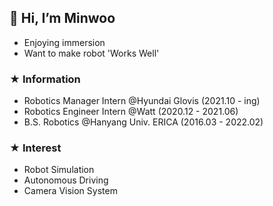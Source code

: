 ## 👋 Hi, I’m Minwoo
- Enjoying immersion
- Want to make robot 'Works Well'

### ★ Information
- Robotics Manager Intern @Hyundai Glovis (2021.10 - ing)
- Robotics Engineer Intern @Watt (2020.12 - 2021.06)
- B.S. Robotics @Hanyang Univ. ERICA (2016.03 - 2022.02)

### ★ Interest
- Robot Simulation
- Autonomous Driving
- Camera Vision System
